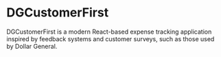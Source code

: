 # DGCustomerFirst
DGCustomerFirst is a modern React-based expense tracking application inspired by feedback systems and customer surveys, such as those used by Dollar General.
